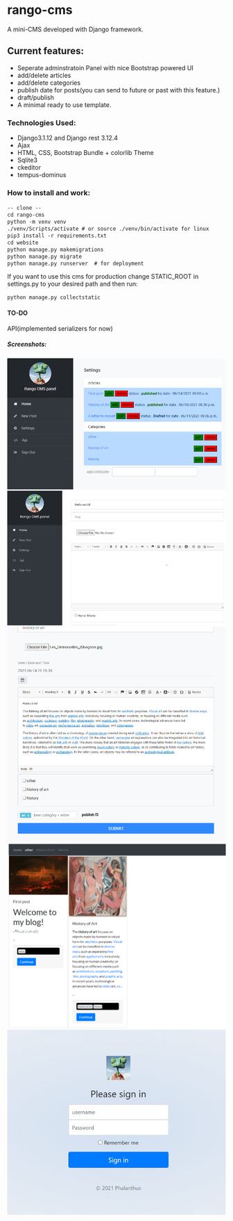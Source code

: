 # rango-cms

A mini-CMS developed with Django framework.

## Current features:
- Seperate adminstratoin Panel with nice Bootstrap powered UI
- add/delete articles
- add/delete categories
- publish date for posts(you can send to future or past with this feature.)
- draft/publish
- A minimal ready to use template.


### Technologies Used:
- Django3.1.12 and Django rest 3.12.4
- Ajax
- HTML, CSS, Bootstrap Bundle + colorlib Theme
- Sqlite3
- ckeditor
- tempus-dominus

### How to install and work:

```
-- clone --
cd rango-cms
python -m venv venv
./venv/Scripts/activate # or source ./venv/bin/activate for linux
pip3 install -r requirements.txt
cd website
python manage.py makemigrations
python manage.py migrate
python manage.py runserver  # for deployment
```

If you want to use this cms for production change STATIC_ROOT in settings.py to your desired path and then run:

```
python manage.py collectstatic

```



#### TO-DO
API(implemented serializers for now)

##### Screenshots:

![panel](/screenshots/panel.png?raw=true)
![panel](/screenshots/panel2.png?raw=true)
![panel](/screenshots/panel3.png?raw=true)
![panel](/screenshots/post.png?raw=true)
![login](/screenshots/login.jpg?raw=true)
